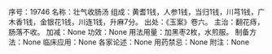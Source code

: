 序号：19746
名称：壮气收肠汤
组成：黄耆1钱，人参1钱，当归1钱，川芎1钱，广木香1钱，金银花1钱，川连1钱，升麻7分。
出处：《玉案》卷六。
主治：翻花痔，肠落不收。
加减：None
功效：None
用法用量：加黑枣2枚，水煎服。
制备方法：None
临床应用：None
各家论述：None
用药禁忌：None
附注：None
